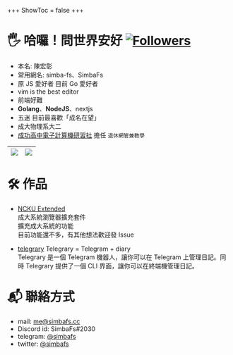 +++
ShowToc = false
+++
# 🖐️ 哈囉！問世界安好  [![Followers](https://img.shields.io/github/followers/simbafs?style=flat-square)](https://github.com/simbafs)  
- 本名: 陳宏彰
- 常用網名: simba-fs、SimbaFs
- 原 JS 愛好者 目前 Go 愛好者
- vim is the best editor
- 前端好難
- **Golang**、**NodeJS**、nextjs
- 五迷 目前最喜歡「成名在望」
- 成大物理系大二
- [成功高中電子計算機研習社](https://ckcsc.net) 擔任 `退休網管兼教學`

| [![](https://github-readme-stats.vercel.app/api?username=simbafs&show_icons=true&include_all_commits=true&theme=buefy&hide_border=true)](https://github.com/simbafs) | [![](https://github-readme-stats.vercel.app/api/top-langs/?username=simbafs&layout=compact&theme=buefy&hide_border=true)](https://github.com/simbafs) |
| --- | --- |

# 🛠 作品
- [NCKU Extended](https://github.com/simbafs/ncku-extended)  
成大系統瀏覽器擴充套件  
擴充成大系統的功能  
目前功能還不多，有其他想法歡迎發 Issue  

- [telegrary](https://github.com/simbafs/telegrary)
Telegrary = Telegram + diary  
Telegrary 是一個 Telegram 機器人，讓你可以在 Telegram 上管理日記。同時 Telegrary 提供了一個 CLI 界面，讓你可以在終端機管理日記。

# 📬 聯絡方式
- mail: [me@simbafs.cc](mailto:me@simbafs.cc)
- Discord id: SimbaFs#2030
- telegram: [@simbafs](https://t.me/simbafs)
- twitter: [@simbafs](https://twitter.com/simbafs)
